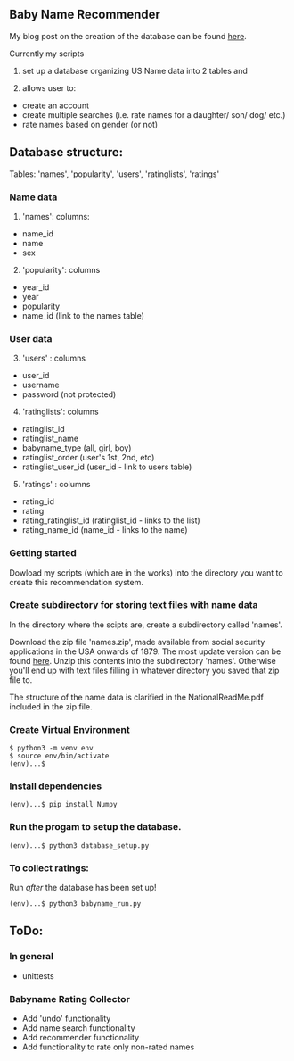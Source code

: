 ## Baby Name Recommender

My blog post on the creation of the database can be found <a href="https://a-n-rose.github.io/2018/11/05/updated-babyname-recommender.html">here</a>.

Currently my scripts 

1) set up a database organizing US Name data into 2 tables and 

2) allows user to:
* create an account 
* create multiple searches (i.e. rate names for a daughter/ son/ dog/ etc.)
* rate names based on gender (or not)

## Database structure: 

Tables: 'names', 'popularity', 'users', 'ratinglists', 'ratings'

### Name data 

1) 'names': columns:
* name_id 
* name
* sex

2) 'popularity': columns
* year_id 
* year
* popularity 
* name_id (link to the names table)

### User data

3) 'users' : columns 
* user_id
* username
* password (not protected)

4) 'ratinglists': columns
* ratinglist_id
* ratinglist_name
* babyname_type (all, girl, boy)
* ratinglist_order (user's 1st, 2nd, etc) 
* ratinglist_user_id (user_id - link to users table)

5) 'ratings' : columns
* rating_id
* rating
* rating_ratinglist_id (ratinglist_id - links to the list)
* rating_name_id (name_id - links to the name)

### Getting started

Dowload my scripts (which are in the works) into the directory you want to create this recommendation system.

### Create subdirectory for storing text files with name data

In the directory where the scipts are, create a subdirectory called 'names'.

Download the zip file 'names.zip', made available from social security applications in the USA onwards of 1879. The most update version can be found <a href="https://catalog.data.gov/dataset/baby-names-from-social-security-card-applications-national-level-data">here</a>. Unzip this contents into the subdirectory 'names'. Otherwise you'll end up with text files filling in whatever directory you saved that zip file to. 

The structure of the name data is clarified in the NationalReadMe.pdf included in the zip file.

### Create Virtual Environment

```
$ python3 -m venv env
$ source env/bin/activate
(env)...$
```

### Install dependencies

```
(env)...$ pip install Numpy
```

### Run the progam to setup the database.
```
(env)...$ python3 database_setup.py

```

### To collect ratings:
Run *after* the database has been set up!

```
(env)...$ python3 babyname_run.py
```

## ToDo:

### In general
* unittests

### Babyname Rating Collector
* Add 'undo' functionality
* Add name search functionality
* Add recommender functionality 
* Add functionality to rate only non-rated names
